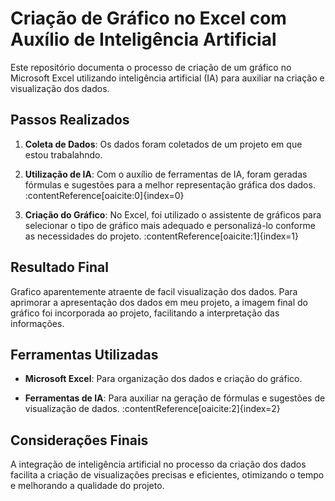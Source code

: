 # Criação de Gráfico no Excel com Auxílio de Inteligência Artificial

Este repositório documenta o processo de criação de um gráfico no Microsoft Excel utilizando inteligência artificial (IA) para auxiliar na criação e visualização dos dados.

## Passos Realizados

1. **Coleta de Dados**: Os dados foram coletados de um projeto em que estou trabalahndo.

2. **Utilização de IA**: Com o auxílio de ferramentas de IA, foram geradas fórmulas e sugestões para a melhor representação gráfica dos dados. :contentReference[oaicite:0]{index=0}

3. **Criação do Gráfico**: No Excel, foi utilizado o assistente de gráficos para selecionar o tipo de gráfico mais adequado e personalizá-lo conforme as necessidades do projeto. :contentReference[oaicite:1]{index=1}

## Resultado Final

Grafico aparentemente atraente de facil visualização dos dados. 
Para aprimorar a apresentação dos dados em meu projeto, a imagem final do gráfico foi incorporada ao projeto, facilitando a interpretação das informações.



## Ferramentas Utilizadas

- **Microsoft Excel**: Para organização dos dados e criação do gráfico.

- **Ferramentas de IA**: Para auxiliar na geração de fórmulas e sugestões de visualização de dados. :contentReference[oaicite:2]{index=2}

## Considerações Finais

A integração de inteligência artificial no processo da criação dos dados facilita a criação de visualizações precisas e eficientes, otimizando o tempo e melhorando a qualidade do projeto.
